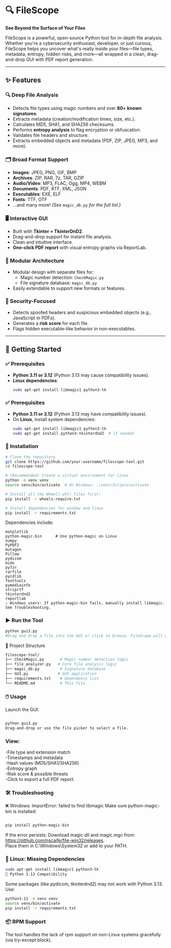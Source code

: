 # 🔍 FileScope

**See Beyond the Surface of Your Files**

FileScope is a powerful, open-source Python tool for in-depth file analysis. Whether you're a cybersecurity enthusiast, developer, or just curious, FileScope helps you uncover what's really inside your files—file types, metadata, entropy, hidden risks, and more—all wrapped in a clean, drag-and-drop GUI with PDF report generation.

---

## ✨ Features

### 🔍 Deep File Analysis
- Detects file types using magic numbers and over **80+ known signatures**.
- Extracts metadata (creation/modification times, size, etc.).
- Calculates MD5, SHA1, and SHA256 checksums.
- Performs **entropy analysis** to flag encryption or obfuscation.
- Validates file headers and structure.
- Extracts embedded objects and metadata (PDF, ZIP, JPEG, MP3, and more).

### 🗂️ Broad Format Support
- **Images**: JPEG, PNG, GIF, BMP  
- **Archives**: ZIP, RAR, 7z, TAR, GZIP  
- **Audio/Video**: MP3, FLAC, Ogg, MP4, WEBM  
- **Documents**: PDF, RTF, XML, JSON  
- **Executables**: EXE, ELF  
- **Fonts**: TTF, OTF  
- ...and many more! *(See `magic_db.py` for the full list.)*

### 🖥️ Interactive GUI
- Built with **Tkinter + TkinterDnD2**.
- Drag-and-drop support for instant file analysis.
- Clean and intuitive interface.
- **One-click PDF report** with visual entropy graphs via ReportLab.

### 🧩 Modular Architecture
- Modular design with separate files for:
  - Magic number detection: `CheckMagic.py`
  - File signature database: `magic_db.py`
- Easily extendable to support new formats or features.

### 🔐 Security-Focused
- Detects spoofed headers and suspicious embedded objects (e.g., JavaScript in PDFs).
- Generates a **risk score** for each file.
- Flags hidden executable-like behavior in non-executables.

---

## 🚀 Getting Started

### ✅ Prerequisites
- **Python 3.11 or 3.12** (Python 3.13 may cause compatibility issues).
- **Linux dependencies**:
  ```bash
  sudo apt-get install libmagic1 python3-tk
### ✅ Prerequisites
- **Python 3.11 or 3.12** (Python 3.13 may have compatibility issues).
- On **Linux**, install system dependencies:
  ```bash
  sudo apt-get install libmagic1 python3-tk
  sudo apt-get install python3-tkinterdnd2  # if needed
  
### 💾 Installation
```bash
# Clone the repository
git clone https://github.com/your-username/filescope-tool.git
cd filescope-tool

# (Recommended) Create a virtual environment for linux
python -m venv venv
source venv/bin/activate  # On Windows: .\venv\Scripts\activate

# Install all the Wheel(.whl) files first:
pip install -r wheels-require.txt

# Install dependencies for window and linux
pip install -r requirements.txt  
```
Dependencies include:
```
matplotlib
python-magic-bin      # Use python-magic on Linux
numpy
PyPDF2
mutagen
Pillow
pydicom
mido
py7zr
rarfile
pycdlib
fonttools
pymediainfo
striprtf
tkinterdnd2
reportlab
⚠️ Windows users: If python-magic-bin fails, manually install libmagic. See Troubleshooting.
```
### ▶️ Run the Tool
```bash
python gui3.py
#Drag and drop a file into the GUI or click to browse. FileScope will analyze it and display results. You can also generate a detailed PDF report.
```
📁 Project Structure
```bash
filescope-tool/
├── CheckMagic.py       # Magic number detection logic
├── file_analyzer.py   # Core file analysis logic
├── magic_db.py         # Signature database
├── GUI.py             # GUI application
├── requirements.txt    # Dependency list
└── README.md           # This file
```
### 🖱️ Usage
Launch the GUI:

```bash

python gui3.py
Drag-and-drop or use the file picker to select a file.
```
### View:

-File type and extension match  
-Timestamps and metadata  
-Hash values (MD5/SHA1/SHA256)  
-Entropy graph  
-Risk score & possible threats  
-Click to export a full PDF report.  

### 🛠️ Troubleshooting
❌ Windows: ImportError: failed to find libmagic
Make sure python-magic-bin is installed:

```bash

pip install python-magic-bin
```
If the error persists:
Download magic.dll and magic.mgc from: https://github.com/nscaife/file-win32/releases.  
Place them in C:\Windows\System32 or add to your PATH.  

### 🐧 Linux: Missing Dependencies
```bash
sudo apt-get install libmagic1 python3-tk
🐍 Python 3.13 Compatibility
```
Some packages (like pydicom, tkinterdnd2) may not work with Python 3.13.   
Use:  
```bash
python3.11 -m venv venv
source venv/bin/activate
pip install -r requirements.txt
```
### 📦 RPM Support
The tool handles the lack of rpm support on non-Linux systems gracefully (via try-except block).


